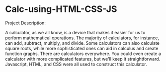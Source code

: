 # Calc-using-HTML-CSS-JS
Project Description:



A calculator, as we all know, is a device that makes it easier for us to perform mathematical operations. The majority of calculators, for instance, can add, subtract, multiply, and divide. Some calculators can also calculate square roots, while more sophisticated ones can aid in calculus and create function graphs. There are calculators everywhere. You could even create a calculator with more complicated features, but we'll keep it straightforward.
Javascript, HTML, and CSS were all used to construct this calculator.
